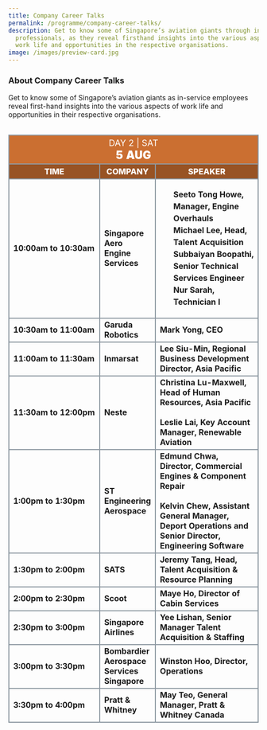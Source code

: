 ```yaml
---
title: Company Career Talks
permalink: /programme/company-career-talks/
description: Get to know some of Singapore’s aviation giants through in-service
  professionals, as they reveal firsthand insights into the various aspects of
  work life and opportunities in the respective organisations.
image: /images/preview-card.jpg
---
```

### **About Company Career Talks**

Get to know some of Singapore’s aviation giants    as in-service employees reveal first-hand insights into the various aspects of work life and opportunities in their respective organisations.

<table style="margin-top: 2rem;" class="table">
	<thead>
		<tr>
			<th class="center-title" colspan="4">
				<span style="font-size: 1.1rem;font-weight: 400;">DAY 2 |  SAT</span><br>
				<span style="font-size: 1.4rem; font-weight: 900;">5 AUG</span>
			</th>
		</tr>
		<tr>
			<th class="subtitle">Time</th>
			<th class="subtitle">Company</th>
			<th class="subtitle">Speaker</th>
		</tr>
	</thead>
	<tbody>
	<tr>
		<td>10:00am to 10:30am</td>
		<td>Singapore Aero Engine Services</td>
		<td>
			<ul class="speaker-list">
				<li><b>Seeto&nbsp;Tong Howe</b>, Manager, Engine Overhauls</li>
				<li>Michael Lee, Head, Talent Acquisition</li>
				<li>Subbaiyan&nbsp;Boopathi, Senior Technical Services Engineer</li>
				<li>Nur Sarah, Technician I</li>
			</ul>
		</td>
	</tr>
	<tr>
		<td>10:30am to 11:00am</td>
		<td>Garuda Robotics</td>
		<td>Mark Yong, CEO</td>
	</tr>
	<tr>
		<td>11:00am to 11:30am</td>
		<td>Inmarsat</td>
		<td>Lee Siu-Min, Regional Business Development Director, Asia Pacific</td>
	</tr>
	<tr>
		<td>11:30am to 12:00pm</td>
		<td>Neste</td>
		<td>Christina Lu-Maxwell, Head of Human Resources, Asia Pacific<br><br>Leslie Lai, Key Account Manager, Renewable Aviation</td>
	</tr>
	<tr>
		<td>1:00pm to 1:30pm</td>
		<td>ST Engineering Aerospace</td>
		<td>Edmund&nbsp;Chwa, Director, Commercial Engines &amp; Component Repair<br><br>Kelvin Chew, Assistant General Manager, Deport Operations and Senior&nbsp;Director, Engineering Software</td>
	</tr>
	<tr>
		<td class="tdtime">1:30pm to 2:00pm</td>
		<td>SATS</td>
		<td>Jeremy Tang, Head, Talent Acquisition &amp; Resource Planning</td>
	</tr>
	<tr>
		<td class="tdtime">2:00pm to 2:30pm</td>
		<td>Scoot</td>
		<td>Maye Ho, Director of Cabin Services</td>
	</tr>
	<tr>
		<td class="tdtime">2:30pm to 3:00pm</td>
		<td>Singapore Airlines</td>
		<td>Yee&nbsp;Lishan, Senior Manager Talent Acquisition &amp; Staffing</td>
	</tr>
	<tr>
		<td class="tdtime">3:00pm to 3:30pm</td>
		<td>Bombardier Aerospace Services Singapore</td>
		<td>Winston&nbsp;Hoo, Director, Operations</td>
	</tr>
	<tr>
		<td class="tdtime">3:30pm to 4:00pm</td>
		<td>Pratt &amp; Whitney</td>
		<td>May Teo, General Manager, Pratt &amp; Whitney Canada</td>
	</tr>
	</tbody>
</table>

<style>#main-content .bp-section.bp-section-pagetitle, .bottom-navigation a {background-color: #CB6F31 !important;} .table .center-title{text-align: center; background-color: #CB6F31; color: white;} .table .subtitle{background-color: #985324; color: white; font-weight: 800; text-align: center; text-transform: uppercase; font-size: 1rem;} .table td{font-weight: bold;} .table table, .table th, .table td{border: 2px solid #8E99A2 !important; vertical-align: middle !important;} .tdtime{width: 175px} .speaker-list{margin-left: 0rem !important; list-style: none !important;} .speaker-list li{font-size: 1rem; line-height: 1.5rem;} .speaker-list > li:last-child{margin-bottom: 1rem !important;}</style>